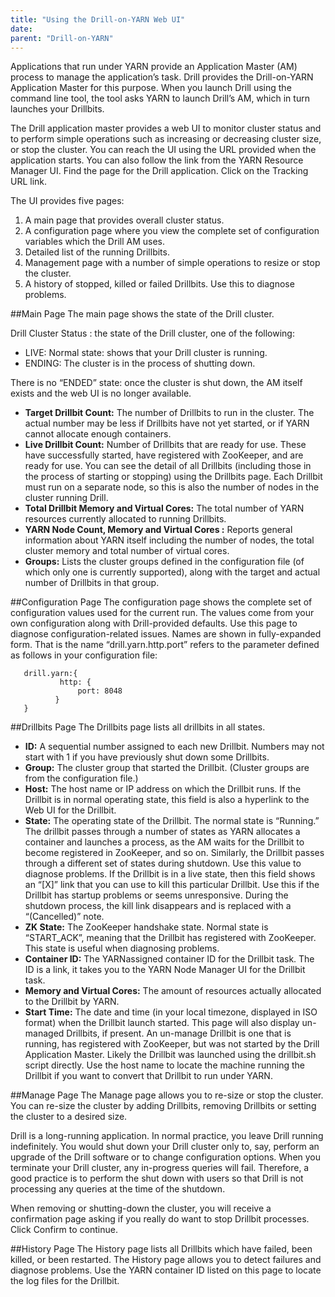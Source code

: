 ```yaml
---
title: "Using the Drill-on-YARN Web UI"
date:  
parent: "Drill-on-YARN"
---  
```


Applications that run under YARN provide an Application Master (AM) process to manage the
application’s task. Drill provides the Drill-on-YARN Application Master for this purpose. When
you launch Drill using the command line tool, the tool asks YARN to launch Drill’s AM, which in
turn launches your Drillbits.  

The Drill application master provides a web UI to monitor cluster status and to perform simple
operations such as increasing or decreasing cluster size, or stop the cluster. You can reach the UI using the URL provided when the application starts. You can also follow the link from the YARN Resource Manager UI. Find the page for the Drill application. Click on
the Tracking URL link.  

The UI provides five pages:  
1. A main page that provides overall cluster status.  
2. A configuration page where you view the complete set of configuration variables which
the Drill AM uses.  
3. Detailed list of the running Drillbits.  
4. Management page with a number of simple operations to resize or stop the cluster.  
5. A history of stopped, killed or failed Drillbits. Use this to diagnose problems.  

##Main Page
The main page shows the state of the Drill cluster. 

Drill Cluster Status : the state of the Drill cluster, one of the following:  

- LIVE: Normal state: shows that your Drill cluster is running.
- ENDING: The cluster is in the process of shutting down.  


There is no “ENDED” state: once the cluster is shut down, the AM itself exists and the web UI is no longer available.  



- **Target Drillbit Count:** The number of Drillbits to run in the cluster. The actual number may be less if Drillbits have not yet started, or if YARN cannot allocate enough containers.
- **Live Drillbit Count:** Number of Drillbits that are ready for use. These have successfully started, have registered with ZooKeeper, and are ready for use. You can see the detail of all Drillbits (including those in the process of starting or stopping) using the Drillbits page. Each Drillbit must run on a separate node, so this is also the number of nodes in the cluster running Drill.  
- **Total Drillbit Memory and Virtual Cores:** The total number of YARN resources currently
allocated to running Drillbits.  
- **YARN Node Count, Memory and Virtual Cores :** Reports general information about YARN
itself including the number of nodes, the total cluster memory and total number of virtual cores.  
- **Groups:** Lists the cluster groups defined in the configuration file (of which only one is currently supported), along with the target and actual number of Drillbits in that group.

##Configuration Page
The configuration page shows the complete set of configuration values used for the current run.
The values come from your own configuration along with Drill-provided defaults. Use this page
to diagnose configuration-related issues. Names are shown in fully-expanded form. That is the
name “drill.yarn.http.port” refers to the parameter defined as follows in your configuration file:  

       drill.yarn:{
               http: {
                   port: 8048
              }
       }  

##Drillbits Page
The Drillbits page lists all drillbits in all states.



- **ID:** A sequential number assigned to each new Drillbit. Numbers may not start with 1 if you have previously shut down some Drillbits.  
- **Group:** The cluster group that started the Drillbit. (Cluster groups are from the configuration file.)  
- **Host:** The host name or IP address on which the Drillbit runs. If the Drillbit is in normal operating state, this field is also a hyperlink to the Web UI for the Drillbit.  
- **State:** The operating state of the Drillbit. The normal state is “Running.” The drillbit passes through a number of states as YARN allocates a container and launches a process, as the AM waits for the Drillbit to become registered in ZooKeeper, and so on. Similarly, the Drillbit passes through a different set of states during shutdown. Use this value to diagnose problems.
If the Drillbit is in a live state, then this field shows an “[X]” link that you can use to kill this particular Drillbit. Use this if the Drillbit has startup problems or seems unresponsive. During the shutdown process, the kill link disappears and is replaced with a “(Cancelled)” note.  
- **ZK State:** The ZooKeeper handshake state. Normal state is “START_ACK”, meaning that the
Drillbit has registered with ZooKeeper. This state is useful when diagnosing problems.   
- **Container ID:** The YARNassigned container ID for the Drillbit task. The ID is a link, it takes you to the YARN Node Manager UI for the Drillbit task.  
- **Memory and Virtual Cores:** The amount of resources actually allocated to the Drillbit by YARN.  
- **Start Time:** The date and time (in your local timezone, displayed in ISO format) when the
Drillbit launch started. This page will also display un-managed Drillbits, if present. An un-manage Drillbit is one that is running, has registered with ZooKeeper, but was not started by the Drill Application Master. Likely the Drillbit was launched using the drillbit.sh script directly. Use the host name to locate the machine running the Drillbit if you want to convert that Drillbit to run under YARN.  

##Manage Page
The Manage page allows you to re-size or stop the cluster. You can re-size the cluster by adding Drillbits, removing Drillbits or setting the cluster to a desired size. 

Drill is a long-running application. In normal practice, you leave Drill running indefinitely. You would shut down your Drill cluster only to, say, perform an upgrade of the Drill software or to change configuration options. When you terminate your Drill cluster, any in-progress queries will fail. Therefore, a good practice is to perform the shut down with users so that Drill is not processing any queries at the time of the shutdown.

When removing or shutting-down the cluster, you will receive a confirmation page asking if you
really do want to stop Drillbit processes. Click Confirm to continue.  

##History Page
The History page lists all Drillbits which have failed, been killed, or been restarted. The History page allows you to detect failures and diagnose problems. Use the YARN container ID listed on this page to locate the log files for the Drillbit.